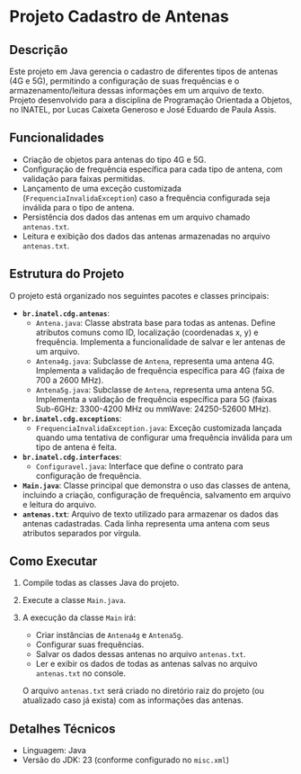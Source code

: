 # Projeto Cadastro de Antenas

## Descrição

Este projeto em Java gerencia o cadastro de diferentes tipos de antenas (4G e 5G), permitindo a configuração de suas frequências e o armazenamento/leitura dessas informações em um arquivo de texto.
Projeto desenvolvido para a disciplina de Programação Orientada a Objetos, no INATEL, por Lucas Caixeta Generoso e José Eduardo de Paula Assis.

## Funcionalidades

* Criação de objetos para antenas do tipo 4G e 5G.
* Configuração de frequência específica para cada tipo de antena, com validação para faixas permitidas.
* Lançamento de uma exceção customizada (`FrequenciaInvalidaException`) caso a frequência configurada seja inválida para o tipo de antena.
* Persistência dos dados das antenas em um arquivo chamado `antenas.txt`.
* Leitura e exibição dos dados das antenas armazenadas no arquivo `antenas.txt`.

## Estrutura do Projeto

O projeto está organizado nos seguintes pacotes e classes principais:

* **`br.inatel.cdg.antenas`**:
    * `Antena.java`: Classe abstrata base para todas as antenas. Define atributos comuns como ID, localização (coordenadas x, y) e frequência. Implementa a funcionalidade de salvar e ler antenas de um arquivo.
    * `Antena4g.java`: Subclasse de `Antena`, representa uma antena 4G. Implementa a validação de frequência específica para 4G (faixa de 700 a 2600 MHz).
    * `Antena5g.java`: Subclasse de `Antena`, representa uma antena 5G. Implementa a validação de frequência específica para 5G (faixas Sub-6GHz: 3300-4200 MHz ou mmWave: 24250-52600 MHz).
* **`br.inatel.cdg.exceptions`**:
    * `FrequenciaInvalidaException.java`: Exceção customizada lançada quando uma tentativa de configurar uma frequência inválida para um tipo de antena é feita.
* **`br.inatel.cdg.interfaces`**:
    * `Configuravel.java`: Interface que define o contrato para configuração de frequência.
* **`Main.java`**: Classe principal que demonstra o uso das classes de antena, incluindo a criação, configuração de frequência, salvamento em arquivo e leitura do arquivo.
* **`antenas.txt`**: Arquivo de texto utilizado para armazenar os dados das antenas cadastradas. Cada linha representa uma antena com seus atributos separados por vírgula.

## Como Executar

1.  Compile todas as classes Java do projeto.
2.  Execute a classe `Main.java`.
3.  A execução da classe `Main` irá:
    * Criar instâncias de `Antena4g` e `Antena5g`.
    * Configurar suas frequências.
    * Salvar os dados dessas antenas no arquivo `antenas.txt`.
    * Ler e exibir os dados de todas as antenas salvas no arquivo `antenas.txt` no console.

    O arquivo `antenas.txt` será criado no diretório raiz do projeto (ou atualizado caso já exista) com as informações das antenas.

## Detalhes Técnicos

* Linguagem: Java
* Versão do JDK: 23 (conforme configurado no `misc.xml`)
